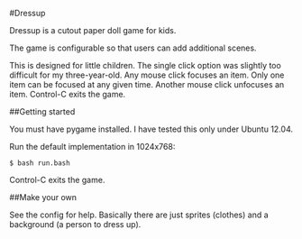 #Dressup

Dressup is a cutout paper doll game for kids.

The game is configurable so that users can add additional scenes.  

This is designed for little children.  The single click option was slightly too difficult for my three-year-old.  Any mouse click focuses an item.  Only one item can be focused at any given time.  Another mouse click unfocuses an item.  Control-C exits the game.

##Getting started

You must have pygame installed.  I have tested this only under Ubuntu 12.04.

Run the default implementation in 1024x768:

    $ bash run.bash

Control-C exits the game.

##Make your own

See the config for help.  Basically there are just sprites (clothes) and a background (a person to dress up).
